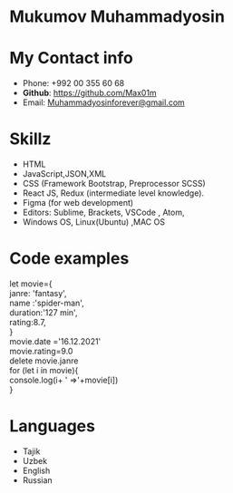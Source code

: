 
# Mukumov Muhammadyosin
# My Contact info

* Phone: +992 00 355 60 68
* __Github__: https://github.com/Max01m
* Email: Muhammadyosinforever@gmail.com

# Skillz  

* HTML
* JavaScript,JSON,XML
* CSS (Framework Bootstrap, Preprocessor SCSS)
* React JS, Redux (intermediate level knowledge).
* Figma (for web development)
* Editors: Sublime, Brackets, VSCode , Atom, 
* Windows OS, Linux(Ubuntu) ,MAC OS

# Code examples

 let movie={<br>
             janre: 'fantasy',<br>
             name :'spider-man',<br>
             duration:'127 min',<br>
             rating:8.7,<br>
         }<br>
         movie.date ='16.12.2021'<br>
         movie.rating=9.0<br>
         delete movie.janre<br>
        for (let i in movie){<br>
             console.log(i+ ' =>'+movie[i])<br>
         }





# Languages
* Tajik
* Uzbek
* English
* Russian


